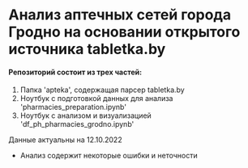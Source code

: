 # Анализ аптечных сетей города Гродно на основании открытого источника tabletka.by
#### Репозиторий состоит из трех частей:
1) Папка 'apteka', содержащая парсер tabletka.by
2) Ноутбук с подготовкой данных для анализа 'pharmacies_preparation.ipynb'
3) Ноутбук с анализом и визуализацией 'df_ph_pharmacies_grodno.ipynb'

Данные актуальны на 12.10.2022

- Анализ содержит некоторые ошибки и неточности
